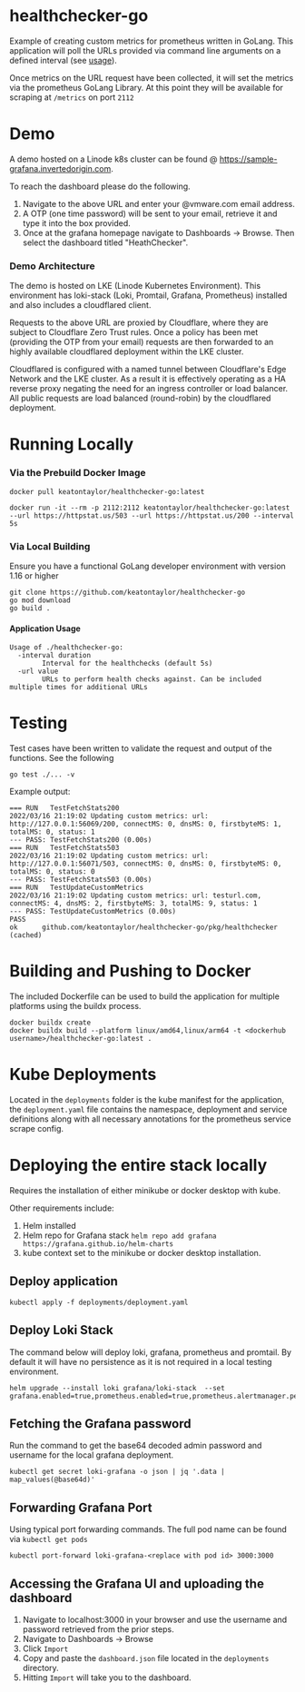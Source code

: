 # healthchecker-go
Example of creating custom metrics for prometheus written in GoLang. This application will poll the URLs provided via command line arguments on a defined interval (see [usage](#application-usage)). 

Once metrics on the URL request have been collected, it will set the metrics via the prometheus GoLang Library. At this point they will be available for scraping at `/metrics` on port `2112`

# Demo
A demo hosted on a Linode k8s cluster can be found @ https://sample-grafana.invertedorigin.com. 

To reach the dashboard please do the following.
1. Navigate to the above URL and enter your @vmware.com email address.
2. A OTP (one time password) will be sent to your email, retrieve it and type it into the box provided.
3. Once at the grafana homepage navigate to Dashboards -> Browse. Then select the dashboard titled "HeathChecker".

### Demo Architecture
The demo is hosted on LKE (Linode Kubernetes Environment). This environment has loki-stack (Loki, Promtail, Grafana, Prometheus) installed and also includes a cloudflared client.

Requests to the above URL are proxied by Cloudflare, where they are subject to Cloudflare Zero Trust rules. Once a policy has been met (providing the OTP from your email) requests are then forwarded to an highly available cloudflared deployment within the LKE cluster. 

Cloudflared is configured with a named tunnel between Cloudflare's Edge Network and the LKE cluster. As a result it is effectively operating as a HA reverse proxy negating the need for an ingress controller or load balancer. All public requests are load balanced (round-robin) by the cloudflared deployment.

# Running Locally
### Via the Prebuild Docker Image
```
docker pull keatontaylor/healthchecker-go:latest

docker run -it --rm -p 2112:2112 keatontaylor/healthchecker-go:latest --url https://httpstat.us/503 --url https://httpstat.us/200 --interval 5s
```

### Via Local Building
Ensure you have a functional GoLang developer environment with version 1.16 or higher

```
git clone https://github.com/keatontaylor/healthchecker-go
go mod download
go build .
```
#### Application Usage
```
Usage of ./healthchecker-go:
  -interval duration
        Interval for the healthchecks (default 5s)
  -url value
        URLs to perform health checks against. Can be included multiple times for additional URLs
```

# Testing
Test cases have been written to validate the request and output of the functions. See the following 
```
go test ./... -v 
```
Example output:
```
=== RUN   TestFetchStats200
2022/03/16 21:19:02 Updating custom metrics: url: http://127.0.0.1:56069/200, connectMS: 0, dnsMS: 0, firstbyteMS: 1, totalMS: 0, status: 1
--- PASS: TestFetchStats200 (0.00s)
=== RUN   TestFetchStats503
2022/03/16 21:19:02 Updating custom metrics: url: http://127.0.0.1:56071/503, connectMS: 0, dnsMS: 0, firstbyteMS: 0, totalMS: 0, status: 0
--- PASS: TestFetchStats503 (0.00s)
=== RUN   TestUpdateCustomMetrics
2022/03/16 21:19:02 Updating custom metrics: url: testurl.com, connectMS: 4, dnsMS: 2, firstbyteMS: 3, totalMS: 9, status: 1
--- PASS: TestUpdateCustomMetrics (0.00s)
PASS
ok      github.com/keatontaylor/healthchecker-go/pkg/healthchecker      (cached)
```

# Building and Pushing to Docker
The included Dockerfile can be used to build the application for multiple platforms using the buildx process. 

```
docker buildx create
docker buildx build --platform linux/amd64,linux/arm64 -t <dockerhub username>/healthchecker-go:latest .
```

# Kube Deployments
Located in the `deployments` folder is the kube manifest for the application, the `deployment.yaml` file contains the namespace, deployment and service definitions along with all necessary annotations for the prometheus service scrape config.

# Deploying the entire stack locally
Requires the installation of either minikube or docker desktop with kube.

Other requirements include:
1. Helm installed
2. Helm repo for Grafana stack `helm repo add grafana https://grafana.github.io/helm-charts`
3. kube context set to the minikube or docker desktop installation.


## Deploy application
```
kubectl apply -f deployments/deployment.yaml
```

## Deploy Loki Stack 
The command below will deploy loki, grafana, prometheus and promtail. By default it will have no persistence as it is not required in a local testing environment.
```
helm upgrade --install loki grafana/loki-stack  --set grafana.enabled=true,prometheus.enabled=true,prometheus.alertmanager.persistentVolume.enabled=false,prometheus.server.persistentVolume.enabled=false,loki.persistence.enabled=false
```

## Fetching the Grafana password
Run the command to get the base64 decoded admin password and username for the local grafana deployment.
```
kubectl get secret loki-grafana -o json | jq '.data | map_values(@base64d)'
```

## Forwarding Grafana Port
Using typical port forwarding commands. The full pod name can be found via `kubectl get pods`
```
kubectl port-forward loki-grafana-<replace with pod id> 3000:3000
```

## Accessing the Grafana UI and uploading the dashboard
1. Navigate to localhost:3000 in your browser and use the username and password retrieved from the prior steps.
2. Navigate to Dashboards -> Browse
3. Click `Import`
4. Copy and paste the `dashboard.json` file located in the `deployments` directory.
5. Hitting `Import` will take you to the dashboard.
